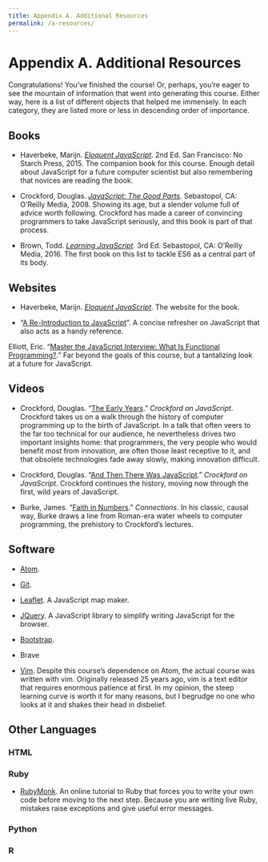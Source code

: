 ```yaml
---
title: Appendix A. Additional Resources
permalink: /a-resources/
---
```


# Appendix A. Additional Resources

Congratulations! You’ve finished the course! Or, perhaps, you’re eager to see
the mountain of information that went into generating this course. Either way,
here is a list of different objects that helped me immensely. In each
category, they are listed more or less in descending order of importance.

## Books

* Haverbeke, Marijn. [*Eloquent JavaScript*](http://eloquentjavascript.net).
2nd Ed. San Francisco: No Starch Press, 2015. The companion book for this
course. Enough detail about JavaScript for a future computer scientist but
also remembering that novices are reading the book.

* Crockford, Douglas. [*JavaScript: The Good
Parts*](http://shop.oreilly.com/product/9780596517748.do). Sebastopol, CA:
O’Reilly Media, 2008. Showing its age, but a slender volume full of advice
worth following. Crockford has made a career of convincing programmers to take
JavaScript seriously, and this book is part of that process.

* Brown, Todd. [*Learning
JavaScript*](http://shop.oreilly.com/product/0636920035534.do). 3rd Ed.
Sebastopol, CA: O’Reilly Media, 2016. The first book on this list to tackle
ES6 as a central part of its body. 

## Websites

* Haverbeke, Marijn. [*Eloquent JavaScript*](http://eloquentjavascript.net). The website for the
book.

* “[A Re-Introduction to
JavaScript](https://developer.mozilla.org/en-US/docs/Web/JavaScript/A_re-introduction_to_JavaScript)”.
A concise refresher on JavaScript that also acts as a handy reference.

Elliott, Eric. “[Master the JavaScript Interview: What Is Functional
Programming?](https://medium.com/javascript-scene/master-the-javascript-interview-what-is-functional-programming-7f218c68b3a0).”
Far beyond the goals of this course, but a tantalizing look at a future for
JavaScript.

## Videos

* Crockford, Douglas. “[The Early
Years](https://www.youtube.com/embed/JxAXlJEmNMg).” *Crockford on JavaScript*.
Crockford takes us on a walk through the history of computer programming up to
the birth of JavaScript. In a talk that often veers to the far too technical
for our audience, he nevertheless drives two important insights home: that
programmers, the very people who would benefit most from innovation, are often
those least receptive to it, and that obsolete technologies fade away slowly,
making innovation difficult.

* Crockford, Douglas. “[And Then There Was
JavaScript](https://www.youtube.com/watch?v=RO1Wnu-xKoY).” *Crockford on
JavaScript*. Crockford continues the history, moving now through the first,
wild years of JavaScript.

* Burke, James. “[Faith in
Numbers](http://www.dailymotion.com/video/x3dvbkg).” *Connections*. In his
classic, causal way, Burke draws a line from Roman-era water wheels to
computer programming, the prehistory to Crockford’s lectures.

## Software

* [Atom](http://atom.io).

* [Git](https://git-scm.com/).

* [Leaflet](http://leafletjs.com). A JavaScript map maker.

* [JQuery](http://jquery.com). A JavaScript library to simplify writing
JavaScript for the browser.

* [Bootstrap](http://getbootstrap.com).

* Brave

* [Vim](http://www.vim.org). Despite this course’s dependence on Atom, the
actual course was written with vim. Originally released 25 years ago, vim is a
text editor that requires enormous patience at first. In my opinion, the steep
learning curve is worth it for many reasons, but I begrudge no one who looks
at it and shakes their head in disbelief.  

## Other Languages

### HTML

### Ruby

* [RubyMonk](https://www.rubymonk.com). An online tutorial to Ruby that forces
you to write your own code before moving to the next step. Because you are
writing live Ruby, mistakes raise exceptions and give useful error messages.

### Python

### R

